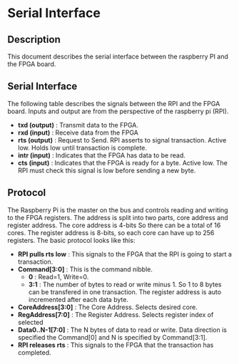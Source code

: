 # Serial Interface

## Description

This document describes the serial interface
between the raspberry PI and the FPGA board.

## Serial Interface

The following table describes the signals between
the RPI and the FPGA board. Inputs and output are from
the perspective of the raspberry pi (RPI).
* __txd (output)__ : Transmit data to the FPGA.
* __rxd (input)__  : Receive data from the FPGA
* __rts (output)__ : Request to Send. RPI asserts to signal transaction. Active low.
Holds low until transaction is complete.
* __intr (input)__ : Indicates that the FPGA has data to be read.
* __cts (input)__ : Indicates that the FPGA is ready for a byte.  Active low.
The RPI must check this signal is low before sending a new byte.

## Protocol

The Raspberry Pi is the master on the bus and controls reading
and writing to the FPGA registers.  The address is split into two
parts, core address and register address.  The core address is 4-bits
So there can be a total of 16 cores.  The register address is 8-bits,
so each core can have up to 256 registers.  The basic protocol looks like
this:
* __RPI pulls rts low__ : This signals to the FPGA that the RPI is going 
to start a transaction.
* __Command[3:0]__ : This is the command nibble.
    * __0__ : Read=1, Write=0.
    * __3:1__ : The number of bytes to read or write minus 1.  So 1 to 8 bytes
    can be transfered in one transaction.  The register address is auto incremented
    after each data byte.
* __CoreAddress[3:0]__ : The Core Address.  Selects desired core.
* __RegAddress[7:0]__ : The Register Address.  Selects register index of selected
* __Data0..N-1[7:0]__ : The N bytes of data to read or write.  Data direction
is specified the Command[0] and N is specified by Command[3:1].
* __RPI releases rts__ : This signals to the FPGA that the transaction has
  completed.


